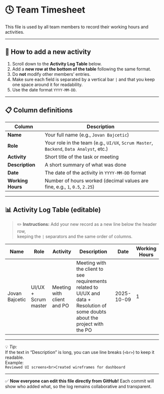 # 🕓 Team Timesheet

This file is used by all team members to record their working hours and activities.

---

## 🧭 How to add a new activity

1. Scroll down to the **Activity Log Table** below.  
2. Add a **new row at the bottom of the table** following the same format.  
3. Do **not** modify other members’ entries.  
4. Make sure each field is separated by a vertical bar `|` and that you keep one space around it for readability.  
5. Use the date format `YYYY-MM-DD`.  

---

## 📋 Column definitions

| Column | Description |
|--------|--------------|
| **Name** | Your full name (e.g., `Jovan Bajcetic`) |
| **Role** | Your role in the team (e.g., `UI/UX`, `Scrum Master`, `Backend`, `Data Analyst`, etc.) |
| **Activity** | Short title of the task or meeting |
| **Description** | A short summary of what was done |
| **Date** | The date of the activity in `YYYY-MM-DD` format |
| **Working Hours** | Number of hours worked (decimal values are fine, e.g., `1`, `0.5`, `2.25`) |

---

## 📊 Activity Log Table (editable)

> ✏️ **Instructions:** Add your new record as a new line below the header row,  
> keeping the `|` separators and the same order of columns.

| Name | Role | Activity | Description | Date | Working Hours |
|------|------|-----------|--------------|------|----------------|
| Jovan Bajcetic | UI/UX + Scrum master | Meeting with client and PO | Meeting with the client to see requirements related to UI/UX and data + Resolution of some doubts about the project with the PO | 2025-10-09 | 1 |

---

💡 *Tip:*  
If the text in “Description” is long, you can use line breaks (`<br>`) to keep it readable.  
Example:  
`Reviewed UI screens<br>Created wireframes for dashboard`

---

✅ **Now everyone can edit this file directly from GitHub!**
Each commit will show who added what, so the log remains collaborative and transparent.





